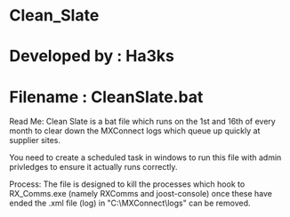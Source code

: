 # Clean_Slate
# Developed by : 	Ha3ks
# Filename : 	CleanSlate.bat


Read Me:
Clean Slate is a bat file which runs on the 1st and 16th of every month to clear down the MXConnect logs which queue up quickly at supplier sites.

You need to create a scheduled task in windows to run this file with admin privledges to ensure it actually runs correctly.


Process:
The file is designed to kill the processes which hook to RX_Comms.exe (namely RXComms and joost-console) once these have ended the .xml file (log) in "C:\MXConnect\logs" can be removed.
